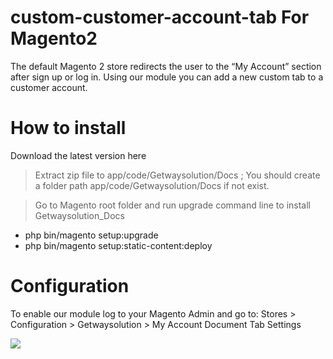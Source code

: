 # custom-customer-account-tab For Magento2
The default Magento 2 store redirects the user to the “My Account” section after sign up or log in. Using our module you can add a new custom tab to a customer account.

# How to install

Download the latest version here

> Extract zip file to app/code/Getwaysolution/Docs ; You should create a folder path app/code/Getwaysolution/Docs if not exist.

> Go to Magento root folder and run upgrade command line to install Getwaysolution_Docs

- php bin/magento setup:upgrade
- php bin/magento setup:static-content:deploy

# Configuration

To enable our module log to your Magento Admin and go to:
Stores > Configuration > Getwaysolution > My Account Document Tab Settings

<img src ="http://www.getwaysolution.com/wp-content/uploads/2021/01/custom_tab.png" />
